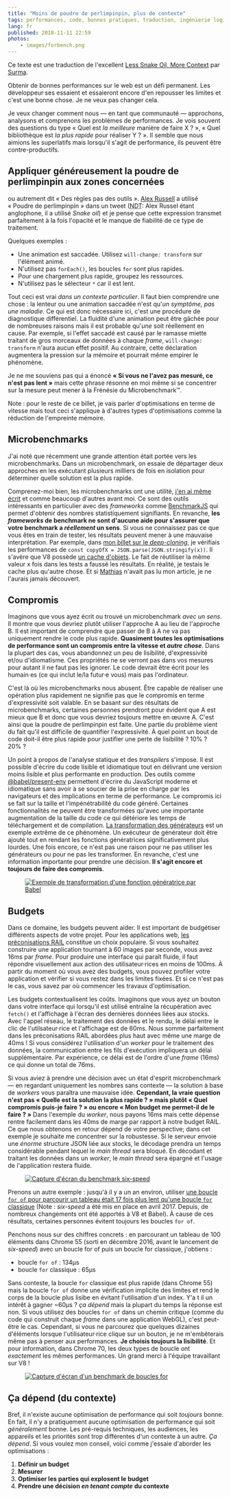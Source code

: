 ```yaml
---
title: "Moins de poudre de perlimpinpin, plus de contexte"
tags: performances, code, bonnes pratiques, traduction, ingénierie logicielle
lang: fr
published: 2018-11-11 22:59
photos:
    - images/forbench.png
---
```


<p class="note">
Ce texte est une traduction de l'excellent <a href="https://dassur.ma/things/less-snakeoil/">Less Snake Oil, More Context</a> par
<a href="https://twitter.com/DasSurma">Surma</a>.
</p>

Obtenir de bonnes performances sur le web est un défi permanent. Les développeur·ses
essaient et essaieront encore d'en repousser les limites et c'est une bonne
chose. Je ne veux pas changer cela.

Je veux changer comment nous — en tant que communauté — approchons, analysons et
comprenons les problèmes de performances. Je vois souvent des questions du type
«&nbsp;Quel est _la meilleure_ manière de faire X&nbsp;?&nbsp;», «&nbsp;Quel
bibliothèque est _la plus rapide_ pour réaliser Y&nbsp;?&nbsp;». Il semble que
nous aimions les superlatifs mais lorsqu'il s'agit de performance, ils
peuvent être contre-productifs.

## Appliquer généreusement la poudre de perlimpinpin aux zones concernées

ou autrement dit «&nbsp;Des règles pas des outils&nbsp;». [Alex
Russell](https://twitter.com/slightlylate) a utilisé «&nbsp;Poudre de
perlimpinpin&nbsp;» dans un tweet (<abbr title="Note de traduction">NDT</abbr>:
Alex Russel étant anglophone, il a utilisé <i>Snake oil</i>) et je pense que
cette expression transmet parfaitement à la fois l'opacité et le manque de
fiabilité de ce type de traitement.

Quelques exemples&nbsp;:

* Une animation est saccadée. Utilisez `will-change: transform` sur l'élément animé.
* N'utilisez pas `forEach()`, les boucles `for` sont plus rapides.
* Pour une chargement plus rapide, groupez les ressources.
* N'utilisez pas le sélecteur `*` car il est lent.

Tout ceci est vrai _dans un contexte particulier_. Il faut bien comprendre une
chose&nbsp;: la lenteur ou une animation saccadée n'est qu'_un symptôme, pas une
maladie_. Ce qui est donc nécessaire ici, c'est une procédure de diagnostique
différentiel. La fluidité d'une animation peut être gâchée pour de nombreuses
raisons mais il est probable qu'_une_ soit réellement en cause. Par exemple, si
l'effet saccadé est causé par le ramasse miette traitant de gros morceaux de
données à chaque <i>frame</i>, `will-change: transform` n'aura aucun effet
positif. Au contraire, cette déclaration augmentera la pression sur la mémoire
et pourrait même empirer le phénomène.

Je ne me souviens pas qui a énoncé **«&nbsp;Si vous ne l'avez pas mesuré, ce
n'est pas lent&nbsp;»** mais cette phrase résonne en moi même si se concentrer
sur la mesure peut mener à la Frénésie du Microbenchmark™️.

<p class="note">
Note&nbsp;: pour le reste de ce billet, je vais parler d'optimisations en terme
de vitesse mais tout ceci s'applique à d'autres types d'optimisations comme la
réduction de l'empreinte mémoire.
</p>

## Microbenchmarks

J'ai noté que récemment une grande attention était portée vers les
microbenchmarks. Dans un microbenchmark, on essaie de départager deux
approches en les exécutant plusieurs milliers de fois en isolation pour déterminer
quelle solution est la plus rapide.

Comprenez-moi bien, les microbenchmarks ont une utilité, [j'en ai même
écrit](https://dassur.ma/things/deep-copy/#performance-extravaganza) et comme
beaucoup d'autres avant moi. Ce sont des outils intéressants en particulier avec des
<i>frameworks</i> comme [BenchmarkJS](https://benchmarkjs.com/) qui permet
d'obtenir des nombres statistiquement signifiants. En revanche, **les
<i>frameworks</i> de benchmark ne sont d'aucune aide pour s'assurer que votre
benchmark a _réellement_ un sens**. Si vous ne connaissez pas ce que vous êtes
en train de tester, les résultats peuvent mener à une mauvaise interprétation.
Par exemple, dans [mon billet sur le
<i>deep-cloning</i>](https://dassur.ma/things/deep-copy/#performance-extravaganza),
je vérifiais les performances de `const copyOfX =
JSON.parse(JSON.stringify(x))`. Il s'avère que V8 possède [un cache
d'objets](https://v8.dev/blog/fast-properties). Le fait de réutiliser la même
valeur x fois dans les tests a faussé les résultats. En réalité, je testais le
cache plus qu'autre chose. Et si [Mathias](https://twitter.com/mathias) n'avait
pas lu mon article, je ne l'aurais jamais découvert.

## Compromis

Imaginons que vous ayez écrit ou trouvé un microbenchmark _avec un sens_. Il
montre que vous devriez plutôt utiliser l'approche A au lieu de l'approche B. Il
est important de comprendre que passer de B à A ne va pas uniquement rendre le
code plus rapide. **Quasiment toutes les optimisations de performance sont un
compromis entre la vitesse et _autre chose_**. Dans la plupart des cas, vous
abandonnez un peu de lisibilité, d'expressivité et/ou d'idiomatisme. Ces
propriétés ne se verront pas dans vos mesures pour
autant il ne faut pas les ignorer. Le code devrait être écrit pour les humain·es
(ce qui inclut le/la futur·e vous) mais pas l'ordinateur.

C'est là où les microbenchmarks nous abusent. Être capable de réaliser une
opération plus rapidement ne signifie pas que le compromis en terme
d'expressivité soit valable. En se basant sur des résultats de microbenchmarks,
certaines personnes prendront pour évident que A est mieux que B et donc que
vous devriez toujours mettre en œuvre A. C'est ainsi que la poudre de
perlimpinpin est faite. Une partie du problème vient du fait qu'il est difficile
de quantifier l'expressivité. À quel point un bout de code doit-il être plus
rapide pour justifier une perte de lisibilité&nbsp;? 10%&nbsp;? 20%&nbsp;?

Un point à propos de l'analyse statique et des <i>transpilers</i> s'impose. Il
est possible d'écrire du code lisible et idiomatique tout en
délivrant une version moins lisible et plus performante en production. Des
outils comme [@babel/present-env](https://www.npmjs.com/package/@babel/preset-env)
permettent d'écrire du JavaScript moderne et idiomatique sans avoir à se soucier
de la prise en charge par les navigateurs et des implications en terme de
performance. Le compromis ici se fait sur la taille et l'impénétrabilité du code
généré. Certaines fonctionnalités ne peuvent être transformées qu'avec une
importante augmentation de la taille du code ce qui détériore les temps de
téléchargement et de compilation. [La transformation des générateurs](https://babeljs.io/docs/en/babel-plugin-transform-regenerator)
est un exemple extrême de ce phénomène. Un exécuteur de générateur doit être
ajouté tout en rendant les fonctions génératrices significativement plus
lourdes. Une fois encore, ce n'est pas une raison pour ne pas utiliser les
générateurs ou pour ne pas les transformer. En revanche, c'est une information
importante pour prendre une décision. **Il s'agit encore et toujours de faire
des compromis**.

<figure class="object-center bordered">
    <a href="/images/generators.png"><img loading="lazy" src="/images/660x/generators.png" alt="Exemple de transformation d'une fonction génératrice par Babel"></a>
</figure>

## Budgets

Dans ce domaine, les budgets peuvent aider. Il est important de budgétiser
différents aspects de votre projet. Pour les applications web,
[les préconisations RAIL](https://developers.google.com/web/fundamentals/performance/rail)
constitue un choix populaire. Si vous souhaitez construire une application
tournant à 60 images par seconde, vous avez 16ms par <i>frame</i>. Pour produire
une interface qui paraît fluide, il faut répondre visuellement aux action des
utilisateur·rices en moins de 100ms. À partir du moment où vous avez des
budgets, vous pouvez profiler votre application et vérifier si vous restez
dans les limites fixées. Et si ce n'est pas le cas, vous savez par où commencer
les travaux d'optimisation.

Les budgets contextualisent les coûts. Imaginons que vous ayez un bouton dans
votre interface qui lorsqu'il est utilisé entraîne la récupération avec
`fetch()` et l'affichage à l'écran des dernières données liées aux stocks. Avec
l'appel réseau, le traitement des données et le rendu, le délai entre le clic de
l'utilsateur·rice et l'affichage est de 60ms. Nous somme parfaitement dans les
préconisations RAIL abordées plus haut avec même une marge de 40ms&nbsp;! Si
vous considérez l'utilisation d'un <i>worker</i> pour le traitement des données,
la communication entre les fils d'exécution impliquera un délai supplémentaire.
Par expérience, ce délai est de l'ordre d'une <i>frame</i> (16ms) ce qui donne
un total de 76ms.

Si vous aviez à prendre une décision avec un état d'esprit microbenchmark — en
regardant uniquement les nombres sans contexte — la solution à base de
<i>workers</i> vous paraîtra une mauvaise idée. **Cependant, la vraie question
n'est pas «&nbsp;Quelle est la solution la plus rapide&nbsp;?&nbsp;» mais plutôt
«&nbsp;Quel compromis puis-je faire&nbsp;?&nbsp;» ou encore «&nbsp;Mon budget me
permet-il de le faire&nbsp;?&nbsp;»** Dans l'exemple du <i>worker</i>, nous
payons 16ms mais cette dépense rentre facilement dans les 40ms de marge par
rapport à notre budget RAIL. Ce que nous obtenons en retour dépend de votre
perspective; dans cet exemple je souhaite me concentrer sur la robustesse. Si le
serveur envoie une _énorme_ structure JSON liée aux stocks, le décodage prendra
un temps considérable pendant lequel le <i>main thread</i> sera bloqué. En
décodant et traitant les données dans un <i>worker</i>, le <i>main thread</i>
sera épargné et l'usage de l'application restera fluide.

<figure class="object-center bordered">
    <a href="/images/sixbench.png"><img loading="lazy" src="/images/660x/sixbench.png" alt="Capture d'écran du benchmark six-speed"></a>
</figure>

Prenons un autre exemple&nbsp;: jusqu'à il y a un an environ, utiliser [une
boucle `for of` pour parcourir un tableau était 17 fois plus lent qu'une boucle
`for` classique](http://incaseofstairs.com/six-speed/) (Note&nbsp;:
<i>six-speed</i> a été mis en place en avril 2017. Depuis, de nombreux
changements ont été apportés à V8 et Babel). À cause de ces résultats, certaines
personnes évitent toujours les boucles `for of`.

Penchons nous sur des chiffres concrets&nbsp;: en parcourant un tableau de 100
éléments dans Chrome 55 (sorti en décembre 2016, avant le lancement de
<i>six-speed</i>) avec un boucle for of puis un boucle for classique, j'obtiens&nbsp;:

* boucle `for of`&nbsp;: 134µs
* boucle `for` classique&nbsp;: 65µs

Sans conteste, la boucle `for` classique est plus rapide (dans Chrome 55) mais la
boucle `for of` donne une vérification implicite des limites et rend le corps de
la boucle plus lisibe en évitant l'utilisation d'un index. Y'a t il un intérêt à
gagner ~60µs&nbsp;? _ça dépend_ mais la plupart du temps la réponse est non. Si
vous utilisez des boucles `for of` dans un chemin critique (comme du code qui
construit chaque <i>frame</i> dans une application WebGL), c'est peut-être le
cas. Cependant, si vous ne parcourez que quelques dizaines d'éléments lorsque
l'utilisateur·rice clique sur un bouton, je ne m'embêterais même pas à penser
aux performances. **Je choisis toujours la lisibilité**. Et pour information,
dans Chrome 70, les deux types de boucle ont _exactement_ les mêmes
performances. Un grand merci à l'équipe travaillant sur V8&nbsp;!

<figure class="object-center bordered">
    <a href="/images/forbench.png"><img loading="lazy" src="/images/660x/forbench.png" alt="Capture d'écran d'un benchmark de boucles for"></a>
</figure>

## Ça dépend (du contexte)

Bref, il n'existe aucune optimisation de performance qui soit _toujours_ bonne.
En fait, il n'y a pratiquement aucune optimisation de performance qui soit
_généralement_ bonne. Les pré-requis techniques, les audiences, les appareils et
les priorités sont trop différentes d'un contexte à un autre. _Ça dépend_. Si
vous voulez mon conseil, voici comme j'essaie d'aborder les optimisations&nbsp;:

1. **Définir un budget**
2. **Mesurer**
3. **Optimiser les parties qui explosent le budget**
4. **Prendre une décision _en tenant compte_ du contexte**
